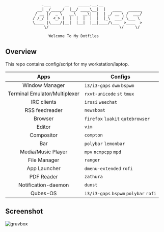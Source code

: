 ```
			    .___      __    _____.__.__                 
			  __| _/_____/  |__/ ____\__|  |   ____   ______
			 / __ |/  _ \   __\   __\|  |  | _/ __ \ /  ___/
			/ /_/ (  <_> )  |  |  |  |  |  |_\  ___/ \___ \ 
			\____ |\____/|__|  |__|  |__|____/\___  >____  >
			     \/                               \/     \/ 

				   Welcome To My Dotfiles

```


Overview
--------

This repo contains config/script for my workstation/laptop.

|**Apps**   | **Configs**  |
|:-:|---|
| Window Manager  | `i3/i3-gaps` `dwm` `bspwm` |
| Terminal Emulator/Multiplexer  | `rxvt-unicode` `st` `tmux` |
| IRC clients  | `irssi` `weechat` |
| RSS feedreader  | `newsboat` |
| Browser  | `firefox` `luakit` `qutebrowser` |
| Editor  |  `vim` |
| Compositor  | `compton` |
| Bar  | `polybar` `lemonbar` |
| Media/Music Player  | `mpv` `ncmpcpp` `mpd` |
| File Manager  | `ranger` |
| App Launcher  | `dmenu-extended` `rofi` |
| PDF Reader  | `zathura` |
| Notification-daemon  | `dunst` |
| Qubes-OS |`i3/i3-gaps` `bspwm` `polybar` `rofi` |


Screenshot
-----------

![gruvbox](https://imgur.com/YTLyHnn.png)

